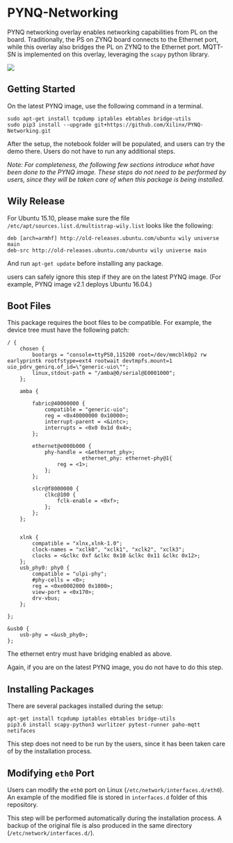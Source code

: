 # PYNQ-Networking
PYNQ networking overlay enables networking capabilities from PL on the board.
Traditionally, the PS on ZYNQ board connects to the Ethernet port, while this 
overlay also bridges the PL on ZYNQ to the Ethernet port. MQTT-SN is 
implemented on this overlay, leveraging the `scapy` python library.

![](./block_diagram.jpg)

## Getting Started
On the latest PYNQ image, use the following command in a terminal.

```
sudo apt-get install tcpdump iptables ebtables bridge-utils
sudo pip3 install --upgrade git+https://github.com/Xilinx/PYNQ-Networking.git
```

After the setup, the notebook folder will be populated, and users can try
the demo there. Users do not have to run any additional steps.

*Note: For completeness, the following few sections introduce what have been done
to the PYNQ image. These steps do not need to be performed
by users, since they will be taken care of when this package is being installed.*

## Wily Release
For Ubuntu 15.10, please make sure the file
`/etc/apt/sources.list.d/multistrap-wily.list` looks like the following:

```
deb [arch=armhf] http://old-releases.ubuntu.com/ubuntu wily universe main
deb-src http://old-releases.ubuntu.com/ubuntu wily universe main
```

And run `apt-get update` before installing any package.

users can safely ignore this step if they are on the latest PYNQ image.
(For example, PYNQ image v2.1 deploys Ubuntu 16.04.)

## Boot Files
This package requires the boot files to be compatible. 
For example, the device tree must have the following patch:

```
/ {
	chosen {
		bootargs = "console=ttyPS0,115200 root=/dev/mmcblk0p2 rw earlyprintk rootfstype=ext4 rootwait devtmpfs.mount=1 uio_pdrv_genirq.of_id=\"generic-uio\"";
		linux,stdout-path = "/amba@0/serial@E0001000";
	};

	amba {

		fabric@40000000 {
			compatible = "generic-uio";
			reg = <0x40000000 0x10000>;
			interrupt-parent = <&intc>;
			interrupts = <0x0 0x1d 0x4>;
		};

		ethernet@e000b000 {
			phy-handle = <&ethernet_phy>;
                        ethernet_phy: ethernet-phy@1{
				reg = <1>;
			};
		};

		slcr@f8000000 {
			clkc@100 {
				fclk-enable = <0xf>;
			};
		};
	};


	xlnk {
		compatible = "xlnx,xlnk-1.0";
		clock-names = "xclk0", "xclk1", "xclk2", "xclk3";
		clocks = <&clkc 0xf &clkc 0x10 &clkc 0x11 &clkc 0x12>;
	};
	usb_phy0: phy0 {
		compatible = "ulpi-phy";
		#phy-cells = <0>;
		reg = <0xe0002000 0x1000>;
		view-port = <0x170>;
		drv-vbus;
	};
   
};

&usb0 {
	usb-phy = <&usb_phy0>;
};
```
The ethernet entry must have bridging enabled as above.

Again, if you are on the latest PYNQ image, you do not have
to do this step.

## Installing Packages
There are several packages installed during the setup:

```shell
apt-get install tcpdump iptables ebtables bridge-utils
pip3.6 install scapy-python3 wurlitzer pytest-runner paho-mqtt netifaces
```
This step does not need to be run by the users, since it
has been taken care of by the installation process.

## Modifying `eth0` Port
Users can modify the `eth0` port on Linux 
(`/etc/network/interfaces.d/eth0`). An example of the modified file is stored
in `interfaces.d` folder of this repository.

This step will be performed automatically during the installation process. 
A backup of the original file is also produced in the same directory 
(`/etc/network/interfaces.d/`).
